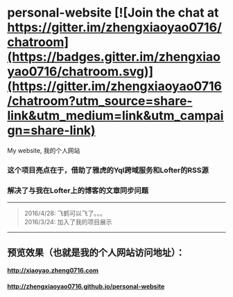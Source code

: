 # personal-website [![Join the chat at https://gitter.im/zhengxiaoyao0716/chatroom](https://badges.gitter.im/zhengxiaoyao0716/chatroom.svg)](https://gitter.im/zhengxiaoyao0716/chatroom?utm_source=share-link&utm_medium=link&utm_campaign=share-link)
My website, 我的个人网站
### 这个项目亮点在于，借助了雅虎的Yql跨域服务和Lofter的RSS源
### 解决了与我在Lofter上的博客的文章同步问题
***
> 2016/4/28: 飞鹤可以飞了。。。<br />
> 2016/3/24: 加入了我的项目展示

***
## 预览效果（也就是我的个人网站访问地址）：
#### http://xiaoyao.zheng0716.com
#### http://zhengxiaoyao0716.github.io/personal-website